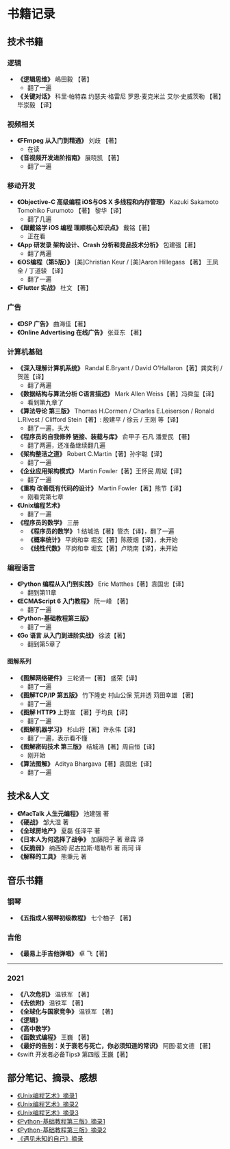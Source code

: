 # 书籍记录

## 技术书籍

### 逻辑

- **《逻辑思维》** 嶋田毅 【著】
  - 翻了一遍
- **《关键对话》** 科里·帕特森 约瑟夫·格雷尼  罗恩·麦克米兰 艾尔·史威茨勒 【著】毕崇毅 【译】



### 视频相关

- **《FFmpeg 从入门到精通》** 刘歧 【著】
  - 在读
- **《音视频开发进阶指南》** 展晓凯 【著】
  - 翻了一遍



### 移动开发
- **《Objective-C 高级编程 iOS与OS X 多线程和内存管理》**  Kazuki Sakamoto Tomohiko Furumoto 【著】 黎华【译】
    - 翻了几遍
- **《跟戴铭学 iOS 编程 理顺核心知识点》**  戴铭【著】
    - 正在看
- **《App 研发录 架构设计、Crash 分析和竞品技术分析》**  包建强【著】
    - 翻了两遍
- **《iOS编程（第5版）》**  [美]Christian Keur / [美]Aaron Hillegass 【著】  王凤全 / 丁道骏 【译】
    - 翻了一遍
- **《Flutter 实战》** 杜文 【著】



### 广告

- **《DSP 广告》** 曲海佳【著】
- **《Online Advertising 在线广告》** 张亚东 【著】



### 计算机基础
- **《深入理解计算机系统》**  Randal E.Bryant / David O'Hallaron【著】龚奕利 / 贺莲【译】
    - 翻了两遍
- **《数据结构与算法分析 C语言描述》** Mark Allen Weiss【著】冯舜玺【译】
    - 看到第九章了
- **《算法导论 第三版》** Thomas H.Cormen / Charles E.Leiserson / Ronald L.Rivest / Clifford Stein【著】: 殷建平 / 徐云 / 王刚 等【译】
    - 翻了一遍，头大
- **《程序员的自我修养 链接、装载与库》**  俞甲子 石凡 潘爱民 【著】
    - 翻了两遍，还准备继续翻几遍
- **《架构整洁之道》**  Robert C.Martin【著】孙宇聪【译】
    - 翻了一遍
- **《企业应用架构模式》**  Martin Fowler【著】王怀民 周斌【译】
    - 翻了一遍
- **《重构 改善既有代码的设计》** Martin Fowler【著】熊节【译】
    - 刚看完第七章
- **《Unix编程艺术》** 
    - 翻了一遍
- **《程序员的数学》** 三册
    - **《程序员的数学》** 1 结城浩【著】管杰【译】，翻了一遍
    - **《概率统计》** 平岗和幸 堀玄【著】陈筱烟【译】，未开始
    - **《线性代数》** 平岗和幸 堀玄【著】卢晓南【译】，未开始




### 编程语言

- **《Python 编程从入门到实践》** Eric Matthes【著】袁国忠【译】
  - 翻到第11章
- **《ECMAScript 6 入门教程》** 阮一峰 【著】
  - 翻了一遍
- **《Python-基础教程第三版》** 
  - 翻了一遍
- **《Go 语言 从入门到进阶实战》**  徐波【著】
  - 翻到第5章了



#### 图解系列
- **《图解网络硬件》**  三轮贤一【著】 盛荣【译】
    - 翻了一遍
- **《图解TCP/IP 第五版》** 竹下隆史 村山公保 荒井透 苅田幸雄 【著】
    - 翻了一遍
- **《图解 HTTP》**  上野宣 【著】于均良【译】
    - 翻了一遍
- **《图解机器学习》** 杉山将【著】许永伟【译】
    - 翻了一遍，表示看不懂
- **《图解密码技术 第三版》** 结城浩【著】周自恒【译】
    - 刚开始
- **《算法图解》** Aditya Bhargava【著】袁国忠【译】
    - 翻了一遍



## 技术&人文

- **《MacTalk 人生元编程》** 池建强 著
- **《硬战》** 邹大湿 著
- **《全球房地产》** 夏磊 任泽平 著
- **《日本人为何选择了战争》** 加藤阳子 著 章霖 译
- **《反脆弱》** 纳西姆·尼古拉斯·塔勒布 著 雨珂 译
- **《解释的工具》** 熊秉元 著




## 音乐书籍

### 钢琴
- **《五指成人钢琴初级教程》** 七个柚子 【著】

### 吉他
- **《最易上手吉他弹唱》** 卓 飞【著】



---

### 2021

- **《八次危机》** 温铁军 【著】
- **《去依附》** 温铁军 【著】
- **《全球化与国家竞争》** 温铁军 【著】
- **《逻辑》** 
- **《高中数学》**  
- **《函数式编程》** 王巍 【著】
- **《最好的告别：关于衰老与死亡，你必须知道的常识》**  阿图·葛文德 【著】
- 《swift 开发者必备Tips》 第四版 王巍【著】



## 部分笔记、摘录、感想
- [《Unix编程艺术》摘录1](./articles/2019-01-15-《Unix编程艺术》摘录Part1.md)
- [《Unix编程艺术》摘录2](./articles/2019-01-20-《Unix编程艺术》摘录Part2.md)
- [《Unix编程艺术》摘录3](./articles/2019-01-31-《Unix编程艺术》摘录Part3.md)
- [《Python-基础教程第三版》摘录1](./articles/2019-02-19-《Python-基础教程第三版》摘录Part1.md)
- [《Python-基础教程第三版》摘录2](./articles/2019-04-04-《Python-基础教程第三版》摘录Part2.md)
- [《遇见未知的自己》摘录](./articles/2017-3-17-读《遇见未知的自己》摘录.md)